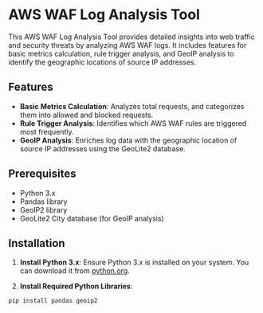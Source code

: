 # AWS WAF Log Analysis Tool

This AWS WAF Log Analysis Tool provides detailed insights into web traffic and security threats by analyzing AWS WAF logs. It includes features for basic metrics calculation, rule trigger analysis, and GeoIP analysis to identify the geographic locations of source IP addresses.

## Features

- **Basic Metrics Calculation**: Analyzes total requests, and categorizes them into allowed and blocked requests.
- **Rule Trigger Analysis**: Identifies which AWS WAF rules are triggered most frequently.
- **GeoIP Analysis**: Enriches log data with the geographic location of source IP addresses using the GeoLite2 database.

## Prerequisites

- Python 3.x
- Pandas library
- GeoIP2 library
- GeoLite2 City database (for GeoIP analysis)

## Installation

1. **Install Python 3.x**: Ensure Python 3.x is installed on your system. You can download it from [python.org](https://www.python.org/).

2. **Install Required Python Libraries**:

```bash
pip install pandas geoip2